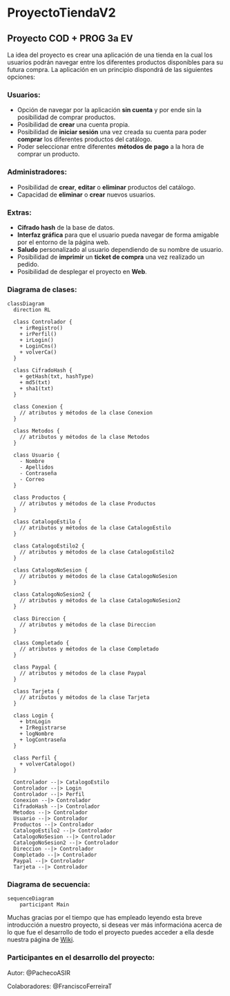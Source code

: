 # ProyectoTiendaV2

## Proyecto COD + PROG 3a EV

La idea del proyecto es crear una aplicación de una tienda en la cual los usuarios podrán navegar entre los diferentes productos disponibles para su futura compra. La aplicación en un principio dispondrá de las siguientes opciones:

### Usuarios:

  - Opción de navegar por la aplicación **sin cuenta** y por ende sin la posibilidad de comprar productos.
  - Posibilidad de **crear** una cuenta propia.
  - Posibilidad de **iniciar sesión** una vez creada su cuenta para poder **comprar** los diferentes productos del catálogo.
  - Poder seleccionar entre diferentes **métodos de pago** a la hora de comprar un producto.

### Administradores:

  - Posibilidad de **crear**, **editar** o **eliminar** productos del catálogo.
  - Capacidad de **eliminar** o **crear** nuevos usuarios.

### Extras:

  - **Cifrado hash** de la base de datos.
  - **Interfaz gráfica** para que el usuario pueda navegar de forma amigable por el entorno de la página web.
  - **Saludo** personalizado al usuario dependiendo de su nombre de usuario.
  - Posibilidad de **imprimir** un **ticket de compra** una vez realizado un pedido.
  - Posibilidad de desplegar el proyecto en **Web**.

### Diagrama de clases:

```mermaid
classDiagram
  direction RL

  class Controlador {
    + irRegistro()
    + irPerfil()
    + irLogin()
    + LoginCns()
    + volverCa()
  }

  class CifradoHash {
    + getHash(txt, hashType)
    + md5(txt)
    + sha1(txt)
  }

  class Conexion {
    // atributos y métodos de la clase Conexion
  }

  class Metodos {
    // atributos y métodos de la clase Metodos
  }

  class Usuario {
    - Nombre
    - Apellidos
    - Contraseña
    - Correo
  }

  class Productos {
    // atributos y métodos de la clase Productos
  }

  class CatalogoEstilo {
    // atributos y métodos de la clase CatalogoEstilo
  }

  class CatalogoEstilo2 {
    // atributos y métodos de la clase CatalogoEstilo2
  }

  class CatalogoNoSesion {
    // atributos y métodos de la clase CatalogoNoSesion
  }

  class CatalogoNoSesion2 {
    // atributos y métodos de la clase CatalogoNoSesion2
  }

  class Direccion {
    // atributos y métodos de la clase Direccion
  }

  class Completado {
    // atributos y métodos de la clase Completado
  }

  class Paypal {
    // atributos y métodos de la clase Paypal
  }

  class Tarjeta {
    // atributos y métodos de la clase Tarjeta
  }

  class Login {
    + btnLogin
    + IrRegistrarse
    + logNombre
    + logContraseña
  }

  class Perfil {
    + volverCatalogo()
  }

  Controlador --|> CatalogoEstilo
  Controlador --|> Login
  Controlador --|> Perfil
  Conexion --|> Controlador
  CifradoHash --|> Controlador
  Metodos --|> Controlador
  Usuario --|> Controlador
  Productos --|> Controlador
  CatalogoEstilo2 --|> Controlador
  CatalogoNoSesion --|> Controlador
  CatalogoNoSesion2 --|> Controlador
  Direccion --|> Controlador
  Completado --|> Controlador
  Paypal --|> Controlador
  Tarjeta --|> Controlador
```

### Diagrama de secuencia:

```mermaid
sequenceDiagram
    participant Main
```

Muchas gracias por el tiempo que has empleado leyendo esta breve introducción a nuestro proyecto, si deseas ver más informacióna acerca de lo que fue el desarrollo de todo el proyecto puedes acceder a ella desde nuestra página de [Wiki](https://github.com/PachecoASIR/ProyectoTiendaV2/wiki).

### Participantes en el desarrollo del proyecto:

Autor: @PachecoASIR

Colaboradores: @FranciscoFerreiraT
